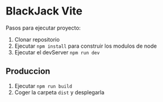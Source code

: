 # BlackJack Vite

Pasos para ejecutar proyecto:

1. Clonar repositorio
2. Ejecutar ```npm install``` para construir los modulos de node
3. Ejecutar el devServer ```npm run dev```

## Produccion 

1. Ejecutar ```npm run build```
2. Coger la carpeta ```dist``` y desplegarla